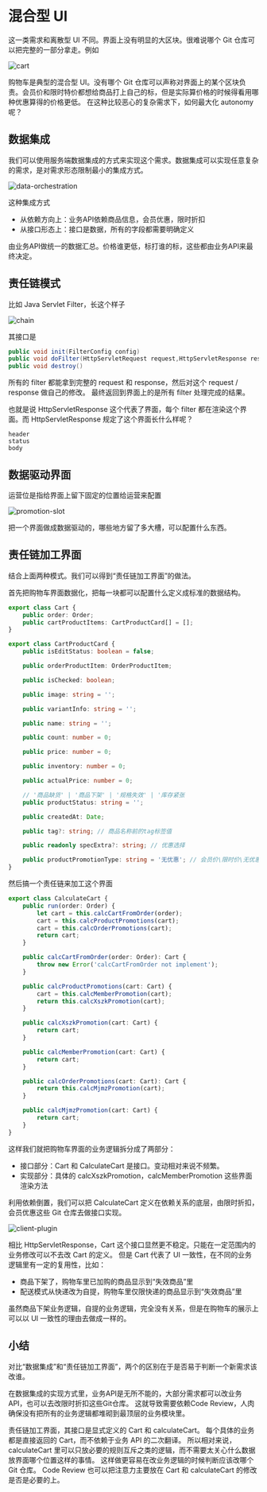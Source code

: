 # 混合型 UI

这一类需求和离散型 UI 不同。界面上没有明显的大区块。很难说哪个 Git 仓库可以把完整的一部分拿走。例如

![cart](./cart.jpg)

购物车是典型的混合型 UI。没有哪个 Git 仓库可以声称对界面上的某个区块负责。会员价和限时特价都想给商品打上自己的标，但是实际算价格的时候得看用哪种优惠算得的价格更低。
在这种比较恶心的复杂需求下，如何最大化 autonomy 呢？

## 数据集成

我们可以使用服务端数据集成的方式来实现这个需求。数据集成可以实现任意复杂的需求，是对需求形态限制最小的集成方式。

![data-orchestration](./data-orchestration.drawio.svg)

这种集成方式

* 从依赖方向上：业务API依赖商品信息，会员优惠，限时折扣
* 从接口形态上：接口是数据，所有的字段都需要明确定义

由业务API做统一的数据汇总。价格谁更低，标打谁的标，这些都由业务API来最终决定。

## 责任链模式

比如 Java Servlet Filter，长这个样子

![chain](./chain.jpeg)

其接口是

```java
public void init(FilterConfig config)
public void doFilter(HttpServletRequest request,HttpServletResponse response, FilterChain chain)
public void destroy()
```

所有的 filter 都能拿到完整的 request 和 response，然后对这个 request / response 做自己的修改。
最终返回到界面上的是所有 filter 处理完成的结果。

也就是说 HttpServletResponse 这个代表了界面，每个 filter 都在渲染这个界面。而 HttpServletResponse 规定了这个界面长什么样呢？

```
header
status
body
```

## 数据驱动界面

运营位是指给界面上留下固定的位置给运营来配置

![promotion-slot](./promotion-slot.png)

把一个界面做成数据驱动的，哪些地方留了多大槽，可以配置什么东西。

## 责任链加工界面

结合上面两种模式。我们可以得到“责任链加工界面”的做法。

首先把购物车界面数据化，把每一块都可以配置什么定义成标准的数据结构。

```ts
export class Cart {
    public order: Order;
    public cartProductItems: CartProductCard[] = [];
}

export class CartProductCard {
    public isEditStatus: boolean = false;

    public orderProductItem: OrderProductItem;

    public isChecked: boolean;

    public image: string = '';

    public variantInfo: string = '';

    public name: string = '';

    public count: number = 0;

    public price: number = 0;

    public inventory: number = 0;

    public actualPrice: number = 0;

    // '商品缺货' | '商品下架' | '规格失效' | '库存紧张
    public productStatus: string = '';

    public createdAt: Date;

    public tag?: string; // 商品名称前的tag标签值

    public readonly specExtra?: string; // 优惠选择

    public productPromotionType: string = '无优惠'; // 会员价\限时价\无优惠
}
```

然后搞一个责任链来加工这个界面

```ts
export class CalculateCart {
    public run(order: Order) {
        let cart = this.calcCartFromOrder(order);
        cart = this.calcProductPromotions(cart);
        cart = this.calcOrderPromotions(cart);
        return cart;
    }

    public calcCartFromOrder(order: Order): Cart {
        throw new Error('calcCartFromOrder not implement');
    }

    public calcProductPromotions(cart: Cart) {
        cart = this.calcMemberPromotion(cart);
        return this.calcXszkPromotion(cart);
    }

    public calcXszkPromotion(cart: Cart) {
        return cart;
    }

    public calcMemberPromotion(cart: Cart) {
        return cart;
    }

    public calcOrderPromotions(cart: Cart): Cart {
        return this.calcMjmzPromotion(cart);
    }

    public calcMjmzPromotion(cart: Cart) {
        return cart;
    }
}
```

这样我们就把购物车界面的业务逻辑拆分成了两部分：

* 接口部分：Cart 和 CalculateCart 是接口。变动相对来说不频繁。
* 实现部分：具体的 calcXszkPromotion，calcMemberPromotion 这些界面渲染方法

利用依赖倒置，我们可以把 CalculateCart 定义在依赖关系的底层，由限时折扣，会员优惠这些 Git 仓库去做接口实现。

![client-plugin](./client-plugin.drawio.svg)

相比 HttpServletResponse，Cart 这个接口显然更不稳定。只能在一定范围内的业务修改可以不去改 Cart 的定义。
但是 Cart 代表了 UI 一致性，在不同的业务逻辑里有一定的复用性，比如：

* 商品下架了，购物车里已加购的商品显示到“失效商品”里
* 配送模式从快递改为自提，购物车里仅限快递的商品显示到“失效商品”里

虽然商品下架业务逻辑，自提的业务逻辑，完全没有关系，但是在购物车的展示上可以以 UI 一致性的理由去做成一样的。

## 小结

对比“数据集成”和“责任链加工界面”，两个的区别在于是否易于判断一个新需求该改谁。

在数据集成的实现方式里，业务API是无所不能的，大部分需求都可以改业务API，也可以去改限时折扣这些Git仓库。
这就导致需要依赖Code Review，人肉确保没有把所有的业务逻辑都堆砌到最顶层的业务模块里。

责任链加工界面，其接口是显式定义的 Cart 和 calculateCart。
每个具体的业务都是直接返回的 Cart，而不依赖于业务 API 的二次翻译。
所以相对来说，calculateCart 里可以只放必要的规则互斥之类的逻辑，而不需要太关心什么数据放界面哪个位置这样的事情。
这样做更容易在改业务逻辑的时候判断应该改哪个 Git 仓库。
Code Review 也可以把注意力主要放在 Cart 和 calculateCart 的修改是否是必要的上。

